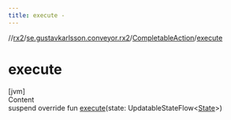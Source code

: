 ```yaml
---
title: execute -
---
```

//[rx2](../../index.md)/[se.gustavkarlsson.conveyor.rx2](../index.md)/[CompletableAction](index.md)/[execute](execute.md)



# execute  
[jvm]  
Content  
suspend override fun [execute](execute.md)(state: UpdatableStateFlow<[State](index.md)>)  



